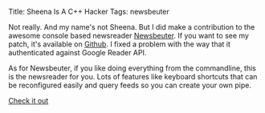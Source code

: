 Title: Sheena Is A C++ Hacker
Tags: newsbeuter


Not really.  And my name's not Sheena.  But I did make a contribution to the
awesome console based newsreader [Newsbeuter][1].  If
you want to see my patch, it's available on
[Github][2].
I fixed a problem with the way that it authenticated against Google Reader
API.

As for Newsbeuter, if you like doing everything from the commandline, this is
the newsreader for you.   Lots of features like keyboard shortcuts that can be
reconfigured easily and query feeds so you can create your own pipe.

[Check it out][1]


[1]: http://www.newsbeuter.org
[2]: http://github.com/akrennmair/newsbeuter/commit/31933f2e60f2d99b08fd5108e63421997a900696
